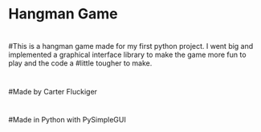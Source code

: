 # Hangman Game
#
#This is a hangman game made for my first python project. I went big and implemented a graphical interface library to make the game more fun to play and the code a #little tougher to make.
#
#Made by Carter Fluckiger
#
#Made in Python with PySimpleGUI
#
